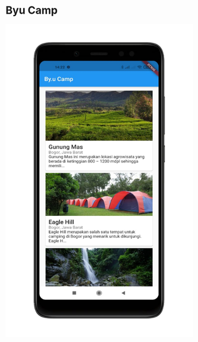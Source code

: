 # Byu Camp

![Screenshoot](https://github.com/inialdan/Byu-Camp/blob/master/%40assets/Screenshoot%20By.u%20Camp.jpeg "Screenshoot")